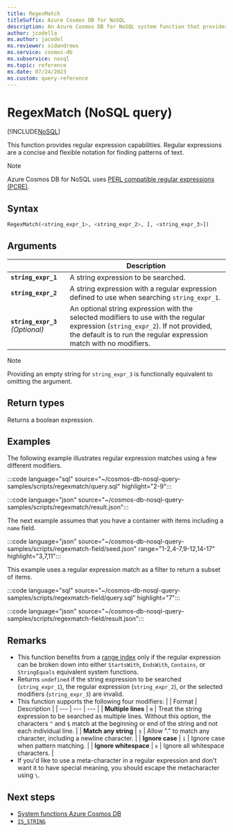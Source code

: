 ```yaml
---
title: RegexMatch
titleSuffix: Azure Cosmos DB for NoSQL
description: An Azure Cosmos DB for NoSQL system function that provides regular expression capabilities.
author: jcodella
ms.author: jacodel
ms.reviewer: sidandrews
ms.service: cosmos-db
ms.subservice: nosql
ms.topic: reference
ms.date: 07/24/2023
ms.custom: query-reference
---
```


# RegexMatch (NoSQL query)

[!INCLUDE[NoSQL](../../includes/appliesto-nosql.md)]

This function provides regular expression capabilities. Regular expressions are a concise and flexible notation for finding patterns of text.

> [!NOTE]
> Azure Cosmos DB for NoSQL uses [PERL compatible regular expressions (PCRE)](https://pcre2project.github.io/pcre2/).

## Syntax

```sql
RegexMatch(<string_expr_1>, <string_expr_2>, [, <string_expr_3>])  
```  

## Arguments

| | Description |
| --- | --- |
| **`string_expr_1`** | A string expression to be searched. |
| **`string_expr_2`** | A string expression with a regular expression defined to use when searching `string_expr_1`. |
| **`string_expr_3`** *(Optional)* | An optional string expression with the selected modifiers to use with the regular expression (`string_expr_2`). If not provided, the default is to run the regular expression match with no modifiers. |

> [!NOTE]
> Providing an empty string for `string_expr_3` is functionally equivalent to omitting the argument.

## Return types

Returns a boolean expression.

## Examples

The following example illustrates regular expression matches using a few different modifiers.

:::code language="sql" source="~/cosmos-db-nosql-query-samples/scripts/regexmatch/query.sql" highlight="2-9":::

:::code language="json" source="~/cosmos-db-nosql-query-samples/scripts/regexmatch/result.json":::

The next example assumes that you have a container with items including a `name` field.

:::code language="json" source="~/cosmos-db-nosql-query-samples/scripts/regexmatch-field/seed.json" range="1-2,4-7,9-12,14-17" highlight="3,7,11":::

This example uses a regular expression match as a filter to return a subset of items.

:::code language="sql" source="~/cosmos-db-nosql-query-samples/scripts/regexmatch-field/query.sql" highlight="7":::

:::code language="json" source="~/cosmos-db-nosql-query-samples/scripts/regexmatch-field/result.json":::

## Remarks

- This function benefits from a [range index](../../index-policy.md#includeexclude-strategy) only if the regular expression can be broken down into either `StartsWith`, `EndsWith`, `Contains`, or `StringEquals` equivalent system functions.
- Returns `undefined` if the string expression to be searched (`string_expr_1`), the regular expression (`string_expr_2`), or the selected modifiers (`string_expr_3`) are invalid.
- This function supports the following four modifiers:
    | | Format | Description |
    | --- | --- | --- |
    | **Multiple lines** | `m` | Treat the string expression to be searched as multiple lines. Without this option, the characters `^` and `$` match at the beginning or end of the string and not each individual line. |
    | **Match any string** | `s` | Allow "." to match any character, including a newline character. |
    | **Ignore case** | `i` | Ignore case when pattern matching. |
    | **Ignore whitespace** | `x` | Ignore all whitespace characters. |
- If you'd like to use a meta-character in a regular expression and don't want it to have special meaning, you should escape the metacharacter using `\`.

## Next steps

- [System functions Azure Cosmos DB](system-functions.yml)
- [`IS_STRING`](is-string.md)
